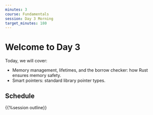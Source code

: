 ```yaml
---
minutes: 3
course: Fundamentals
session: Day 3 Morning
target_minutes: 180
---
```


# Welcome to Day 3

Today, we will cover:

- Memory management, lifetimes, and the borrow checker: how Rust ensures memory
  safety.
- Smart pointers: standard library pointer types.

## Schedule

{{%session outline}}
